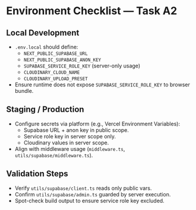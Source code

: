# Environment Checklist — Task A2

## Local Development
- `.env.local` should define:
  - `NEXT_PUBLIC_SUPABASE_URL`
  - `NEXT_PUBLIC_SUPABASE_ANON_KEY`
  - `SUPABASE_SERVICE_ROLE_KEY` (server-only usage)
  - `CLOUDINARY_CLOUD_NAME`
  - `CLOUDINARY_UPLOAD_PRESET`
- Ensure runtime does not expose `SUPABASE_SERVICE_ROLE_KEY` to browser bundle.

## Staging / Production
- Configure secrets via platform (e.g., Vercel Environment Variables):
  - Supabase URL + anon key in public scope.
  - Service role key in server scope only.
  - Cloudinary values in server scope.
- Align with middleware usage (`middleware.ts`, `utils/supabase/middleware.ts`).

## Validation Steps
- Verify `utils/supabase/client.ts` reads only public vars.
- Confirm `utils/supabase/admin.ts` guarded by server execution.
- Spot-check build output to ensure service role key excluded.
